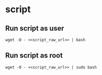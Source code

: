 # script

## Run script as user
```
wget -O - <<script_raw_url>> | bash
```

## Run script as root
```
wget -O - <<script_raw_url>> | sudo bash
```


